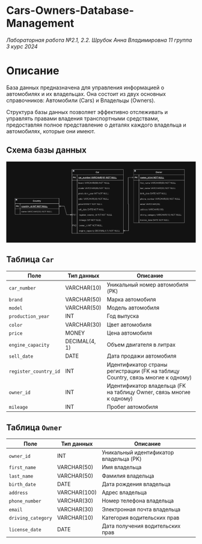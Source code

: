 # Cars-Owners-Database-Management
_Лабораторная работа №2.1, 2.2. Шрубок Анна Владимировна 11 группа 3 курс 2024_

# Описание
База данных предназначена для управления информацией о автомобилях и их владельцах.
Она состоит из двух основных справочников: Автомобили (Cars) и Владельцы (Owners). 

Структура базы данных позволяет эффективно отслеживать и управлять правами владения транспортными средствами, предоставляя полное представление о деталях каждого владельца и автомобилях, 
которые они имеют.

## Схема базы данных
![CarOwnersDBModel.png](CarOwnersDBModel.png)

## Таблица `Car`

| **Поле**               | Тип данных      | Описание                                               |
|------------------------|-----------------|--------------------------------------------------------|
| `car_number`           | VARCHAR(10)     | Уникальный номер автомобиля (PK)                       |
| `brand`                | VARCHAR(50)     | Марка автомобиля                                       |
| `model`                | VARCHAR(50)     | Модель автомобиля                                      |
| `production_year`      | INT             | Год выпуска                                           |
| `color`                | VARCHAR(30)     | Цвет автомобиля                                        |
| `price`                | MONEY           | Цена автомобиля                                        |
| `engine_capacity`      | DECIMAL(4, 1)   | Объем двигателя в литрах                               |
| `sell_date`            | DATE            | Дата продажи автомобиля                                |
| `register_country_id`  | INT             | Идентификатор страны регистрации (FK на таблицу Country, связь многие к одному) |
| `owner_id`             | INT             | Идентификатор владельца (FK на таблицу Owner, связь многие к одному)        |
| `mileage`              | INT             | Пробег автомобиля                                      |


## Таблица `Owner`

| **Поле**            | Тип данных     | Описание                                               |
|---------------------|----------------|--------------------------------------------------------|
| `owner_id`          | INT            | Уникальный идентификатор владельца (PK)               |
| `first_name`        | VARCHAR(50)    | Имя владельца                                         |
| `last_name`         | VARCHAR(50)    | Фамилия владельца                                     |
| `birth_date`        | DATE           | Дата рождения владельца                               |
| `address`           | VARCHAR(100)   | Адрес владельца                                       |
| `phone_number`      | VARCHAR(30)    | Номер телефона владельца                              |
| `email`             | VARCHAR(30)    | Электронная почта владельца                           |
| `driving_category`   | VARCHAR(10)    | Категория водительских прав                            |
| `license_date`      | DATE           | Дата получения водительских прав                       |

